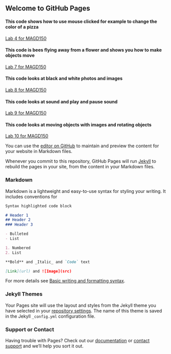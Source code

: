 ## Welcome to GitHub Pages

#### This code shows how to use mouse clicked for example to change the color of a pizza 
[Lab 4 for MAGD150](MAGD_150_Lab_Assignment_4_Dynamism_2022_02_28_00_06_22.zip)
#### This code is bees flying away from a flower and shows you how to make objects move
[Lab 7 for MAGD150](Lab_Assignment_7_Objects_s22magd150lab07_Allen_2022_03_27_05_25_10.zip)
#### This code looks at black and white photos and images
[Lab 8 for MAGD150](s22magd150_lab08_Allen_Lab_Assignment_8_Type_and_Image_2022_04_04_00_59_36.zip)
#### This code looks at sound and play and pause sound 
[Lab 9 for MAGD150](s22magd150lab09_Allen_Lab_Assignment_9_Sound_and_Video_2022_04_11_03_16_47.zip)
#### This code looks at moving objects with images and rotating objects 
[Lab 10 for MAGD150](Lab_Assignment_10_3D_and_Data_s22magd150lab10_Allen_2022_04_18_04_48_36.zip)






You can use the [editor on GitHub](https://github.com/ChrisPeaChicken/MAGD-150-Projects/edit/gh-pages/README.md) to maintain and preview the content for your website in Markdown files.

Whenever you commit to this repository, GitHub Pages will run [Jekyll](https://jekyllrb.com/) to rebuild the pages in your site, from the content in your Markdown files.

### Markdown

Markdown is a lightweight and easy-to-use syntax for styling your writing. It includes conventions for

```markdown
Syntax highlighted code block

# Header 1
## Header 2
### Header 3

- Bulleted
- List

1. Numbered
2. List

**Bold** and _Italic_ and `Code` text

[Link](url) and ![Image](src)
```

For more details see [Basic writing and formatting syntax](https://docs.github.com/en/github/writing-on-github/getting-started-with-writing-and-formatting-on-github/basic-writing-and-formatting-syntax).

### Jekyll Themes

Your Pages site will use the layout and styles from the Jekyll theme you have selected in your [repository settings](https://github.com/ChrisPeaChicken/MAGD-150-Projects/settings/pages). The name of this theme is saved in the Jekyll `_config.yml` configuration file.

### Support or Contact

Having trouble with Pages? Check out our [documentation](https://docs.github.com/categories/github-pages-basics/) or [contact support](https://support.github.com/contact) and we’ll help you sort it out.
